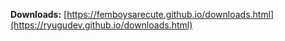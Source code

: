 **Downloads:** [https://femboysarecute.github.io/downloads.html](https://ryugudev.github.io/downloads.html)
